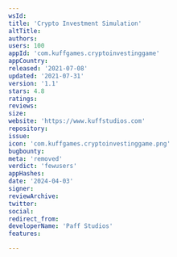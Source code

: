 ```yaml
---
wsId: 
title: 'Crypto Investment Simulation'
altTitle: 
authors: 
users: 100
appId: 'com.kuffgames.cryptoinvestinggame'
appCountry: 
released: '2021-07-08'
updated: '2021-07-31'
version: '1.1'
stars: 4.8
ratings: 
reviews: 
size: 
website: 'https://www.kuffstudios.com'
repository: 
issue: 
icon: 'com.kuffgames.cryptoinvestinggame.png'
bugbounty: 
meta: 'removed'
verdict: 'fewusers'
appHashes: 
date: '2024-04-03'
signer: 
reviewArchive: 
twitter: 
social: 
redirect_from: 
developerName: 'Paff Studios'
features: 

---
```



